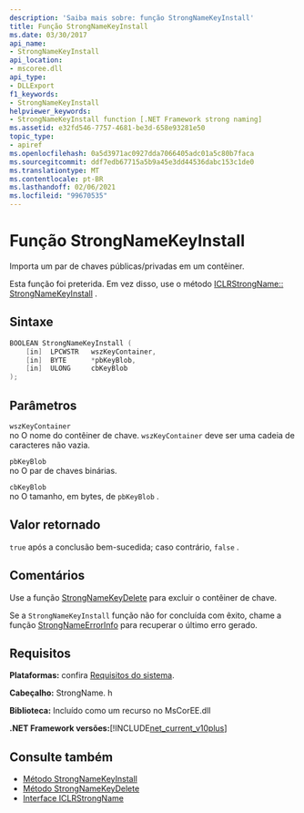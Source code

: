 ```yaml
---
description: 'Saiba mais sobre: função StrongNameKeyInstall'
title: Função StrongNameKeyInstall
ms.date: 03/30/2017
api_name:
- StrongNameKeyInstall
api_location:
- mscoree.dll
api_type:
- DLLExport
f1_keywords:
- StrongNameKeyInstall
helpviewer_keywords:
- StrongNameKeyInstall function [.NET Framework strong naming]
ms.assetid: e32fd546-7757-4681-be3d-658e93281e50
topic_type:
- apiref
ms.openlocfilehash: 0a5d3971ac0927dda7066405adc01a5c80b7faca
ms.sourcegitcommit: ddf7edb67715a5b9a45e3dd44536dabc153c1de0
ms.translationtype: MT
ms.contentlocale: pt-BR
ms.lasthandoff: 02/06/2021
ms.locfileid: "99670535"
---
```

# <a name="strongnamekeyinstall-function"></a>Função StrongNameKeyInstall

Importa um par de chaves públicas/privadas em um contêiner.

Esta função foi preterida. Em vez disso, use o método [ICLRStrongName:: StrongNameKeyInstall](../hosting/iclrstrongname-strongnamekeyinstall-method.md) .

## <a name="syntax"></a>Sintaxe

```cpp
BOOLEAN StrongNameKeyInstall (
    [in]  LPCWSTR   wszKeyContainer,
    [in]  BYTE      *pbKeyBlob,
    [in]  ULONG     cbKeyBlob
);
```

## <a name="parameters"></a>Parâmetros

`wszKeyContainer`\
no O nome do contêiner de chave. `wszKeyContainer` deve ser uma cadeia de caracteres não vazia.

`pbKeyBlob`\
no O par de chaves binárias.

`cbKeyBlob`\
no O tamanho, em bytes, de `pbKeyBlob` .

## <a name="return-value"></a>Valor retornado

`true` após a conclusão bem-sucedida; caso contrário, `false` .

## <a name="remarks"></a>Comentários

Use a função [StrongNameKeyDelete](strongnamekeydelete-function.md) para excluir o contêiner de chave.

Se a `StrongNameKeyInstall` função não for concluída com êxito, chame a função [StrongNameErrorInfo](strongnameerrorinfo-function.md) para recuperar o último erro gerado.

## <a name="requirements"></a>Requisitos

**Plataformas:** confira [Requisitos do sistema](../../get-started/system-requirements.md).

**Cabeçalho:** StrongName. h

**Biblioteca:** Incluído como um recurso no MsCorEE.dll

**.NET Framework versões:**[!INCLUDE[net_current_v10plus](../../../../includes/net-current-v10plus-md.md)]

## <a name="see-also"></a>Consulte também

- [Método StrongNameKeyInstall](../hosting/iclrstrongname-strongnamekeyinstall-method.md)
- [Método StrongNameKeyDelete](../hosting/iclrstrongname-strongnamekeydelete-method.md)
- [Interface ICLRStrongName](../hosting/iclrstrongname-interface.md)
